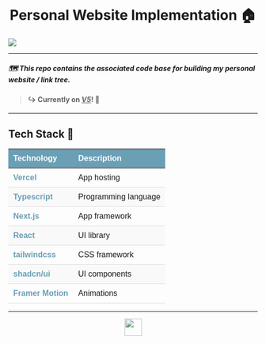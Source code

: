 <h1 align='center'>Personal Website Implementation 🏠</h1>

<img align='center' src="utils/cover.gif"/>

<!--
---

<h3 align='center'>Contents</h5>

<p align='center'>
  <a href="#overview">Overview</a> ∇
  <a href="#technologies">Technologies</a> ∇
  <a href="#notes">Notes</a>
</p>
-->

---

##### 🗺️ This repo contains the associated code base for building my personal website / link tree.

> #### ↪ Currently on ***<u>V5</u>***! 🚀

---

## Tech Stack 🥞

<table style="width:100%; border-collapse:collapse; font-family: Arial, sans-serif; text-align: left;">
  <thead>
    <tr style="background-color: #6a9fb5; color: white;">
      <th style="padding: 10px;">Technology</th>
      <th style="padding: 10px;">Description</th>
    </tr>
  </thead>
  <tbody>
    <tr style="border-bottom: 1px solid #dddddd;">
      <td style="padding: 10px;"><a href="https://vercel.com/" style="color: #6a9fb5; text-decoration: none;"><strong>Vercel</strong></a></td>
      <td style="padding: 10px;">App hosting</td>
    </tr>
    <tr style="background-color: #f9f9f9; border-bottom: 1px solid #dddddd;">
      <td style="padding: 10px;"><a href="https://www.typescriptlang.org/" style="color: #6a9fb5; text-decoration: none;"><strong>Typescript</strong></a></td>
      <td style="padding: 10px;">Programming language</td>
    </tr>
    <tr style="border-bottom: 1px solid #dddddd;">
      <td style="padding: 10px;"><a href="https://nextjs.org/" style="color: #6a9fb5; text-decoration: none;"><strong>Next.js</strong></a></td>
      <td style="padding: 10px;">App framework</td>
    </tr>
    <tr style="background-color: #f9f9f9; border-bottom: 1px solid #dddddd;">
      <td style="padding: 10px;"><a href="https://react.dev/" style="color: #6a9fb5; text-decoration: none;"><strong>React</strong></a></td>
      <td style="padding: 10px;">UI library</td>
    </tr>
    <tr style="border-bottom: 1px solid #dddddd;">
      <td style="padding: 10px;"><a href="https://tailwindcss.com/" style="color: #6a9fb5; text-decoration: none;"><strong>tailwindcss</strong></a></td>
      <td style="padding: 10px;">CSS framework</td>
    </tr>
    <tr style="background-color: #f9f9f9; border-bottom: 1px solid #dddddd;">
      <td style="padding: 10px;"><a href="https://ui.shadcn.com/" style="color: #6a9fb5; text-decoration: none;"><strong>shadcn/ui</strong></a></td>
      <td style="padding: 10px;">UI components</td>
    </tr>
    <tr style="border-bottom: 1px solid #dddddd;">
      <td style="padding: 10px;"><a href="https://www.framer.com/motion/" style="color: #6a9fb5; text-decoration: none;"><strong>Framer Motion</strong></a></td>
      <td style="padding: 10px;">Animations</td>
    </tr>
  </tbody>
</table>

---

<div align='center'>
  <img height=35 src="https://github.com/user-attachments/assets/d14e9e05-b1a5-4b24-a8da-862453a01641"/>
</div>
